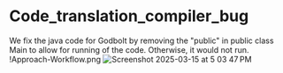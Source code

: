 ﻿# Code_translation_compiler_bug
We fix the java code for Godbolt by removing the "public" in public class Main to allow for running of the code. Otherwise, it would not run. 
!Approach-Workflow.png
![Screenshot 2025-03-15 at 5 03 47 PM](https://github.com/user-attachments/assets/32360abc-9412-48c1-af2e-0a6c302f3396)

